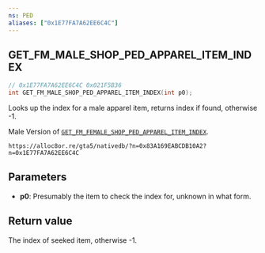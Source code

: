 ```yaml
---
ns: PED
aliases: ["0x1E77FA7A62EE6C4C"]
---
```

## GET_FM_MALE_SHOP_PED_APPAREL_ITEM_INDEX

```c
// 0x1E77FA7A62EE6C4C 0x021F5B36
int GET_FM_MALE_SHOP_PED_APPAREL_ITEM_INDEX(int p0);
```

Looks up the index for a male apparel item, returns index if found, otherwise -1.

Male Version of [`GET_FM_FEMALE_SHOP_PED_APPAREL_ITEM_INDEX`](#_0xF033419D1B81FAE8).

```
https://alloc8or.re/gta5/nativedb/?n=0x83A169EABCDB10A2?n=0x1E77FA7A62EE6C4C
```

## Parameters
* **p0**: Presumably the item to check the index for, unknown in what form.

## Return value
The index of seeked item, otherwise -1.
